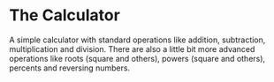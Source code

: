 # The Calculator
A simple calculator with standard operations like addition, subtraction, multiplication and division. There are also a little bit more advanced operations like roots (square and others), powers (square and others), percents and reversing numbers.
